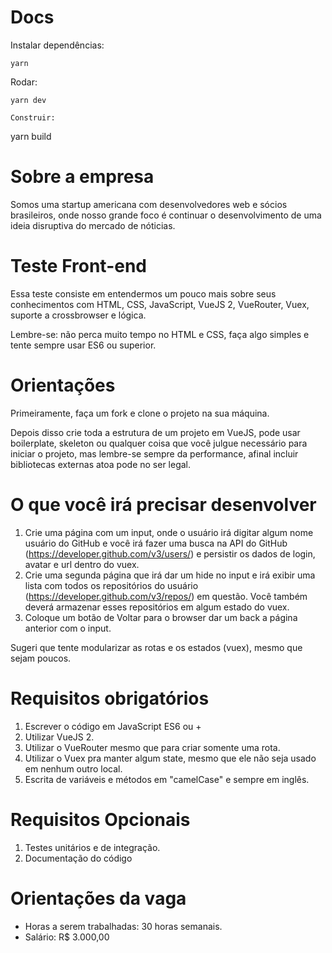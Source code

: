 # Docs
Instalar dependências:
```
yarn
```
Rodar:
```
yarn dev

Construir:
```
yarn build

# Sobre a empresa

Somos uma startup americana com desenvolvedores web e sócios brasileiros, onde nosso grande foco é continuar o desenvolvimento de uma ideia disruptiva do mercado de nóticias.

# Teste Front-end

Essa teste consiste em entendermos um pouco mais sobre seus conhecimentos com HTML, CSS, JavaScript, VueJS 2, VueRouter, Vuex, suporte a crossbrowser e lógica.

Lembre-se: não perca muito tempo no HTML e CSS, faça algo simples e tente sempre usar ES6 ou superior.

# Orientações

Primeiramente, faça um fork e clone o projeto na sua máquina.

Depois disso crie toda a estrutura de um projeto em VueJS, pode usar boilerplate, skeleton ou qualquer coisa que você julgue necessário para iniciar o projeto, mas lembre-se sempre da performance, afinal incluir bibliotecas externas atoa pode no ser legal.

# O que você irá precisar desenvolver

1. Crie uma página com um input, onde o usuário irá digitar algum nome usuário do GitHub e você irá fazer uma busca na API do GitHub (https://developer.github.com/v3/users/) e persistir os dados de login, avatar e url dentro do vuex.
2. Crie uma segunda página que irá dar um hide no input e irá exibir uma lista com todos os repositórios do usuário (https://developer.github.com/v3/repos/) em questão. Você também deverá armazenar esses repositórios em algum estado do vuex.
3. Coloque um botão de Voltar para o browser dar um back a página anterior com o input.

Sugeri que tente modularizar as rotas e os estados (vuex), mesmo que sejam poucos.

# Requisitos obrigatórios

1. Escrever o código em JavaScript ES6 ou +
2. Utilizar VueJS 2.
3. Utilizar o VueRouter mesmo que para criar somente uma rota.
4. Utilizar o Vuex pra manter algum state, mesmo que ele não seja usado em nenhum outro local.
5. Escrita de variáveis e métodos em "camelCase" e sempre em inglês.

# Requisitos Opcionais 

1. Testes unitários e de integração.
2. Documentação do código

# Orientações da vaga

- Horas a serem trabalhadas: 30 horas semanais.
- Salário: R$ 3.000,00
